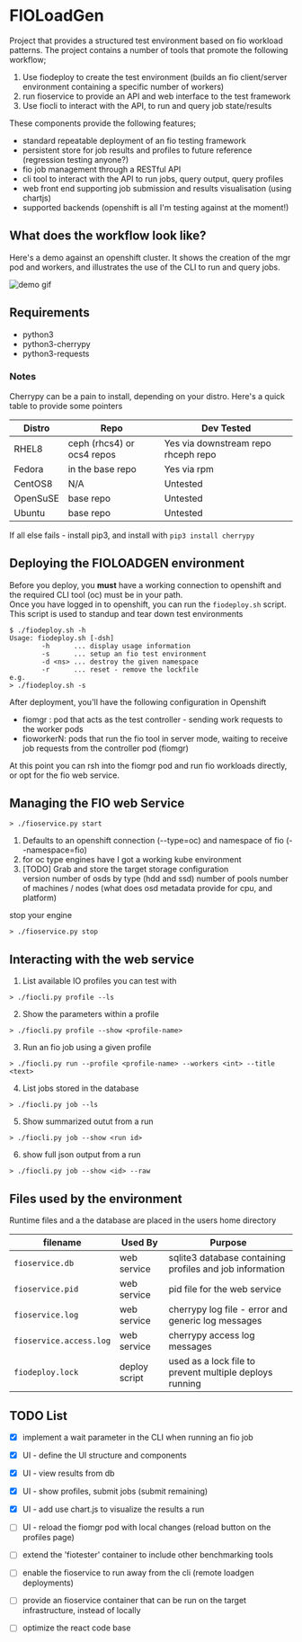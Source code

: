 
# FIOLoadGen
Project that provides a structured test environment based on fio workload patterns. The project contains a number of tools that promote the following workflow;  
1. Use fiodeploy to create the test environment (builds an fio client/server environment containing a specific number of workers)
2. run fioservice to provide an API and web interface to the test framework
3. Use fiocli to interact with the API, to run and query job state/results

These components provide the following features;  
- standard repeatable deployment of an fio testing framework 
- persistent store for job results and profiles to future reference (regression testing anyone?)
- fio job management through a RESTful API
- cli tool to interact with the API to run jobs, query output, query profiles
- web front end supporting job submission and results visualisation (using chartjs)
- supported backends (openshift is all I'm testing against at the moment!)

## What does the workflow look like?
Here's a demo against an openshift cluster. It shows the creation of the mgr pod and workers, and illustrates the use of the CLI to run and query jobs.  

![demo gif](media/fioloadgen-demo.gif)


## Requirements
- python3
- python3-cherrypy
- python3-requests

### Notes
Cherrypy can be a pain to install, depending on your distro. Here's a quick table to provide some pointers  

| Distro | Repo | Dev Tested
|----------|---------|----------|
| RHEL8 | ceph (rhcs4) or ocs4 repos | Yes via downstream repo rhceph repo |
| Fedora | in the base repo | Yes via rpm |
| CentOS8 | N/A | Untested |
| OpenSuSE | base repo | Untested |
| Ubuntu | base repo | Untested |

If all else fails - install pip3, and install with ```pip3 install cherrypy```

## Deploying the FIOLOADGEN environment
Before you deploy, you **must** have a working connection to openshift and the required CLI tool (oc) must be in your path.  
Once you have logged in to openshift, you can run the ```fiodeploy.sh``` script. This script is used to standup and tear down test environments
```
$ ./fiodeploy.sh -h
Usage: fiodeploy.sh [-dsh]
        -h      ... display usage information
        -s      ... setup an fio test environment
        -d <ns> ... destroy the given namespace
        -r      ... reset - remove the lockfile
e.g.
> ./fiodeploy.sh -s
```

After deployment, you'll have the following configuration in Openshift
- fiomgr : pod that acts as the test controller - sending work requests to the worker pods
- fioworkerN: pods that run the fio tool in server mode, waiting to receive job requests from the controller pod (fiomgr)

At this point you can rsh into the fiomgr pod and run fio workloads directly, or opt for the fio web service.


## Managing the FIO web Service
```
> ./fioservice.py start
```
1. Defaults to an openshift connection (--type=oc) and namespace of fio (--namespace=fio)
2. for oc type engines
   have I got a working kube environment
3. [TODO] Grab and store the target storage configuration  
   version
   number of osds by type (hdd and ssd)
   number of pools
   number of machines / nodes
   (what does osd metadata provide for cpu, and platform)

stop your engine
```
> ./fioservice.py stop
```

## Interacting with the web service

1. List available IO profiles you can test with
```
> ./fiocli.py profile --ls
```
2. Show the parameters within a profile
```
> ./fiocli.py profile --show <profile-name>
```
3. Run an fio job using a given profile
```
> ./fiocli.py run --profile <profile-name> --workers <int> --title <text>
```
4. List jobs stored in the database
```
> ./fiocli.py job --ls
```
5. Show summarized outut from a run
```
> ./fiocli.py job --show <run id>
```
6. show full json output from a run
```
> ./fiocli.py job --show <id> --raw
```

## Files used by the environment
Runtime files and a the database are placed in the users home directory

| filename | Used By | Purpose |
|----------|---------|---------|
| ```fioservice.db``` | web service | sqlite3 database containing profiles and job information |
| ```fioservice.pid``` | web service | pid file for the web service
| ```fioservice.log``` | web service | cherrypy log file - error and generic log messages
| ```fioservice.access.log``` | web service | cherrypy access log messages
| ```fiodeploy.lock``` | deploy script | used as a lock file to prevent multiple deploys running

## TODO List  
- [x] implement a wait parameter in the CLI when running an fio job
- [x] UI - define the UI structure and components  
- [x] UI - view results from db
- [X] UI - show profiles, submit jobs (submit remaining)
- [X] UI - add use chart.js to visualize the results a run
- [ ] UI - reload the fiomgr pod with local changes (reload button on the profiles page)
- [ ] extend the 'fiotester' container to include other benchmarking tools  
- [ ] enable the fioservice to run away from the cli (remote loadgen deployments)
- [ ] provide an fioservice container that can be run on the target infrastructure, instead of locally
- [ ] optimize the react code base

  